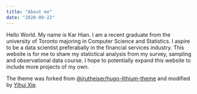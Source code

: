 ```yaml
---
title: "About me"
date: "2020-09-22"
---
```


Hello World. My name is Kar Hian. I am a recent graduate from the university of Toronto majoring in Computer Science and Statistics. I aspire to be a data scientist preferabally in the financial services industry. This website is for me to share my statictical analysis from my survey, sampling and observational data course. I hope to potentially expand this website to include more projects of my own.

 
The theme was forked from [@jrutheiser/hugo-lithium-theme](https://github.com/jrutheiser/hugo-lithium-theme) and modified by [Yihui Xie](https://github.com/yihui/hugo-lithium).
